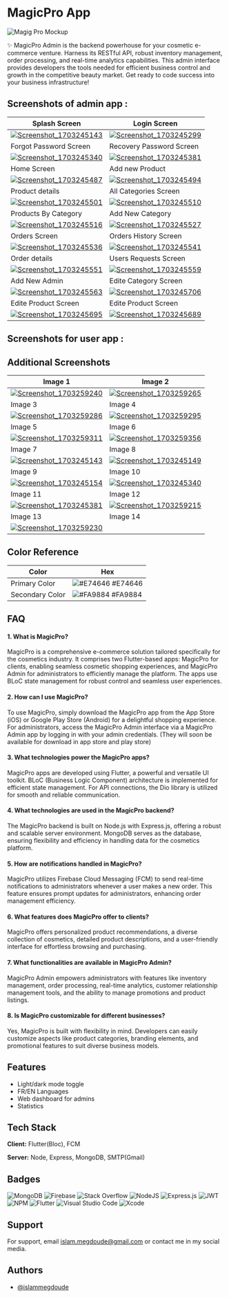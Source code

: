 
# MagicPro App 

![Magig Pro Mockup](https://github.com/islammegdoude/magicpro/assets/78706966/2de39885-fa74-4cf8-b6b6-3cf8ee349ebf)

✨ MagicPro Admin is the backend powerhouse for your cosmetic e-commerce venture. Harness its RESTful API, robust inventory management, order processing, and real-time analytics capabilities. This admin interface provides developers the tools needed for efficient business control and growth in the competitive beauty market. Get ready to code success into your business infrastructure!

## Screenshots of admin app :

| Splash Screen | Login Screen |
|---------|---------|
| [![Screenshot_1703245143](https://github.com/islammegdoude/magicpro/assets/78706966/0206b4b5-3fb3-403c-91ec-2aadfaf7347f)](https://github.com/islammegdoude/magicpro) | [![Screenshot_1703245299](https://github.com/islammegdoude/magicpro/assets/78706966/6b1f24a3-cb5f-4bd9-b0b4-6433114018bf)](https://github.com/islammegdoude/magicpro) |
| Forgot Password Screen | Recovery Password Screen |
| [![Screenshot_1703245340](https://github.com/islammegdoude/magicpro/assets/78706966/6dc2fcc3-1c7f-4b20-a4b3-289a409a319b)](https://github.com/islammegdoude/magicpro) | [![Screenshot_1703245381](https://github.com/islammegdoude/magicpro/assets/78706966/0d65e3d8-f772-4e03-a65f-76cc884b37cd)](https://github.com/islammegdoude/magicpro) |
| Home Screen | Add new Product |
| [![Screenshot_1703245487](https://github.com/islammegdoude/magicpro/assets/78706966/fd77ff0e-da75-45ee-8539-71ef20949c40)](https://github.com/islammegdoude/magicpro) | [![Screenshot_1703245494](https://github.com/islammegdoude/magicpro/assets/78706966/92e5d0bc-fbc3-4f23-8ccd-50b154e86655)](https://github.com/islammegdoude/magicpro) |
| Product details | All Categories Screen |
| [![Screenshot_1703245501](https://github.com/islammegdoude/magicpro/assets/78706966/a916e02e-02fa-4a60-a409-b4b1b9a59359)](https://github.com/islammegdoude/magicpro) | [![Screenshot_1703245510](https://github.com/islammegdoude/magicpro/assets/78706966/00c6af94-0940-406b-843d-5b66bf15d2ca)](https://github.com/islammegdoude/magicpro) |
| Products By Category | Add New Category |
| [![Screenshot_1703245516](https://github.com/islammegdoude/magicpro/assets/78706966/ca70e2df-0220-4b3b-b9a8-6d7392c91c9f)](https://github.com/islammegdoude/magicpro) | [![Screenshot_1703245527](https://github.com/islammegdoude/magicpro/assets/78706966/3e161564-63e2-48f4-84db-50c58eef2cb5)](https://github.com/islammegdoude/magicpro) |
| Orders Screen | Orders History Screen |
| [![Screenshot_1703245536](https://github.com/islammegdoude/magicpro/assets/78706966/a7e9cd38-8607-4605-a7df-c98f58daf8d5)](https://github.com/islammegdoude/magicpro) | [![Screenshot_1703245541](https://github.com/islammegdoude/magicpro/assets/78706966/770fa791-9933-42a5-b8f2-10e31fc8e0b2)](https://github.com/islammegdoude/magicpro) |
| Order details | Users Requests Screen |
| [![Screenshot_1703245551](https://github.com/islammegdoude/magicpro/assets/78706966/3d0eac06-4b18-45a0-9fc3-1899c6b338f7)](https://github.com/islammegdoude/magicpro) | [![Screenshot_1703245559](https://github.com/islammegdoude/magicpro/assets/78706966/88e39010-11f5-4f24-a373-d55152e11662)](https://github.com/islammegdoude/magicpro) |
| Add New Admin | Edite Category Screen |
| [![Screenshot_1703245563](https://github.com/islammegdoude/magicpro/assets/78706966/23a624e1-159b-478e-96b3-21c3d01ad6bb)](https://github.com/islammegdoude/magicpro) | [![Screenshot_1703245706](https://github.com/islammegdoude/magicpro/assets/78706966/73b9e261-eebc-4016-b447-b0922fd1c4ec)](https://github.com/islammegdoude/magicpro) |
| Edite Product Screen | Edite Product Screen |
| [![Screenshot_1703245695](https://github.com/islammegdoude/magicpro/assets/78706966/096a64e3-976b-4dcc-a3d6-b9b174d609e2)](https://github.com/islammegdoude/magicpro) | [![Screenshot_1703245689](https://github.com/islammegdoude/magicpro/assets/78706966/06fccb4d-fbc5-4e97-ab3c-6d553305528c)](https://github.com/islammegdoude/magicpro) |

## Screenshots for user app : 

## Additional Screenshots

| Image 1 | Image 2 |
|---------|---------|
| [![Screenshot_1703259240](https://github.com/islammegdoude/magicpro/assets/78706966/5c17fdce-800d-465d-820f-9543a3a9024f)](https://github.com/islammegdoude/magicpro) | [![Screenshot_1703259265](https://github.com/islammegdoude/magicpro/assets/78706966/f0694fa3-012f-420f-b3b8-942ae59218bd)](https://github.com/islammegdoude/magicpro) |
| Image 3 | Image 4 |
| [![Screenshot_1703259286](https://github.com/islammegdoude/magicpro/assets/78706966/5daa07f7-9ce4-4d1c-9176-b0d6ae5ab132)](https://github.com/islammegdoude/magicpro) | [![Screenshot_1703259295](https://github.com/islammegdoude/magicpro/assets/78706966/3b13e7f1-5b2f-4228-a033-d2e07443c746)](https://github.com/islammegdoude/magicpro) |
| Image 5 | Image 6 |
| [![Screenshot_1703259311](https://github.com/islammegdoude/magicpro/assets/78706966/a9b86602-e5d6-42ea-8f2e-eb8b01269628)](https://github.com/islammegdoude/magicpro) | [![Screenshot_1703259356](https://github.com/islammegdoude/magicpro/assets/78706966/c43ee675-a47b-477e-9157-94a5d6501e56)](https://github.com/islammegdoude/magicpro) |
| Image 7 | Image 8 |
| [![Screenshot_1703245143](https://github.com/islammegdoude/magicpro/assets/78706966/33c77033-393c-4231-9dd0-e28e2978d02e)](https://github.com/islammegdoude/magicpro) | [![Screenshot_1703245149](https://github.com/islammegdoude/magicpro/assets/78706966/c21eea89-c5ca-482f-bc57-dce271130be0)](https://github.com/islammegdoude/magicpro) |
| Image 9 | Image 10 |
| [![Screenshot_1703245154](https://github.com/islammegdoude/magicpro/assets/78706966/b869b164-be93-4bb4-a8e4-1bf04457f90c)](https://github.com/islammegdoude/magicpro) | [![Screenshot_1703245340](https://github.com/islammegdoude/magicpro/assets/78706966/86f29e6f-82b2-47dc-b1ef-ef5e1e32a993)](https://github.com/islammegdoude/magicpro) |
| Image 11 | Image 12 |
| [![Screenshot_1703245381](https://github.com/islammegdoude/magicpro/assets/78706966/3d35bbcc-e403-4d99-b31c-baf2568a0ae3)](https://github.com/islammegdoude/magicpro) | [![Screenshot_1703259215](https://github.com/islammegdoude/magicpro/assets/78706966/65619067-83ff-41ff-a457-0c8500d518ab)](https://github.com/islammegdoude/magicpro) |
| Image 13 | Image 14 |
| [![Screenshot_1703259230](https://github.com/islammegdoude/magicpro/assets/78706966/e55915d7-3c27-4430-9f52-2e8fb6d19f20)](https://github.com/islammegdoude/magicpro) | |


## Color Reference

| Color             | Hex                                                                |
| ----------------- | ------------------------------------------------------------------ |
| Primary Color | ![#E74646](https://via.placeholder.com/10/E74646?text=+) #E74646 |
| Secondary Color | ![#FA9884](https://via.placeholder.com/10/FA9884?text=+) #FA9884 |



## FAQ

#### 1. What is MagicPro?

MagicPro is a comprehensive e-commerce solution tailored specifically for the cosmetics industry. It comprises two Flutter-based apps: MagicPro for clients, enabling seamless cosmetic shopping experiences, and MagicPro Admin for administrators to efficiently manage the platform. The apps use BLoC state management for robust control and seamless user experiences.

#### 2. How can I use MagicPro?

To use MagicPro, simply download the MagicPro app from the App Store (iOS) or Google Play Store (Android) for a delightful shopping experience. For administrators, access the MagicPro Admin interface via a MagicPro Admin app by logging in with your admin credentials. (They will soon be available for download in app store and play store)

#### 3. What technologies power the MagicPro apps?

MagicPro apps are developed using Flutter, a powerful and versatile UI toolkit. BLoC (Business Logic Component) architecture is implemented for efficient state management. For API connections, the Dio library is utilized for smooth and reliable communication.

#### 4. What technologies are used in the MagicPro backend?

The MagicPro backend is built on Node.js with Express.js, offering a robust and scalable server environment. MongoDB serves as the database, ensuring flexibility and efficiency in handling data for the cosmetics platform.

#### 5. How are notifications handled in MagicPro?
MagicPro utilizes Firebase Cloud Messaging (FCM) to send real-time notifications to administrators whenever a user makes a new order. This feature ensures prompt updates for administrators, enhancing order management efficiency.

#### 6. What features does MagicPro offer to clients?

MagicPro offers personalized product recommendations, a diverse collection of cosmetics, detailed product descriptions, and a user-friendly interface for effortless browsing and purchasing.

#### 7. What functionalities are available in MagicPro Admin?

MagicPro Admin empowers administrators with features like inventory management, order processing, real-time analytics, customer relationship management tools, and the ability to manage promotions and product listings.


#### 8. Is MagicPro customizable for different businesses?

Yes, MagicPro is built with flexibility in mind. Developers can easily customize aspects like product categories, branding elements, and promotional features to suit diverse business models.


## Features

- Light/dark mode toggle
- FR/EN Languages
- Web dashboard for admins
- Statistics


## Tech Stack

**Client:** Flutter(Bloc), FCM

**Server:** Node, Express, MongoDB, SMTP(Gmail)


## Badges

![MongoDB](https://img.shields.io/badge/MongoDB-%234ea94b.svg?style=for-the-badge&logo=mongodb&logoColor=white) ![Firebase](https://img.shields.io/badge/Firebase-039BE5?style=for-the-badge&logo=Firebase&logoColor=white) ![Stack Overflow](https://img.shields.io/badge/-Stackoverflow-FE7A16?style=for-the-badge&logo=stack-overflow&logoColor=white) ![NodeJS](https://img.shields.io/badge/node.js-6DA55F?style=for-the-badge&logo=node.js&logoColor=white) ![Express.js](https://img.shields.io/badge/express.js-%23404d59.svg?style=for-the-badge&logo=express&logoColor=%2361DAFB) ![JWT](https://img.shields.io/badge/JWT-black?style=for-the-badge&logo=JSON%20web%20tokens) ![NPM](https://img.shields.io/badge/NPM-%23CB3837.svg?style=for-the-badge&logo=npm&logoColor=white) ![Flutter](https://img.shields.io/badge/Flutter-%2302569B.svg?style=for-the-badge&logo=Flutter&logoColor=white) ![Visual Studio Code](https://img.shields.io/badge/Visual%20Studio%20Code-0078d7.svg?style=for-the-badge&logo=visual-studio-code&logoColor=white) ![Xcode](https://img.shields.io/badge/Xcode-007ACC?style=for-the-badge&logo=Xcode&logoColor=white)


## Support

For support, email islam.megdoude@gmail.com or contact me in my social media.

## Authors

- [@islammegdoude](https://www.github.com/islammegdoude)

